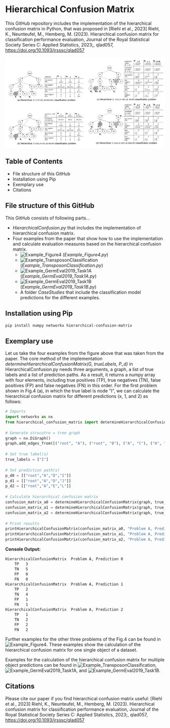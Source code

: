 # Hierarchical Confusion Matrix
This GitHub repository includes the implementation of the hierarchical confusion matrix in Python, that was proposed in [Riehl et al., 2023] Riehl, K., Neunteufel, M., Hemberg, M. (2023). Hierarchical confusion matrix for classification performance evaluation, Journal of the Royal Statistical Society Series C: Applied Statistics, 2023;, qlad057, https://doi.org/10.1093/jrsssc/qlad057

![Hierarchical Confusion Matrix Examples](https://github.com/DerKevinRiehl/HierarchicalConfusionMatrix/blob/main/ExampleProblems.png)

## Table of Contents
* File structure of this GitHub
* Installation using Pip
* Exemplary use
* Citations

## File structure of this GitHub
This GitHub consists of following parts...
* *HierarchicalConfusion.py* that includes the implementation of hierarchical confusion matrix.
* Four examples from the paper that show how to use the implementation and calculate evaluation measures based on the hierarchical confusion matrix.
  * ![Example_Figure4](https://github.com/DerKevinRiehl/HierarchicalConfusionMatrix/blob/main/JupyterNotebooks/Example_Figure4.ipynb) (*Example_Figure4.py*)
  * ![Example_TransposonClassification](https://github.com/DerKevinRiehl/HierarchicalConfusionMatrix/blob/main/JupyterNotebooks/Example_TransposonClassification.ipynb) (*Example_TransposonClassification.py*)
  * ![Example_GermEval2019_Task1A](https://github.com/DerKevinRiehl/HierarchicalConfusionMatrix/blob/main/JupyterNotebooks/Example_GermEval2019_Task1A.ipynb) (*Example_GermEval2019_Task1A.py*)
  * ![Example_GermEval2019_Task1B](https://github.com/DerKevinRiehl/HierarchicalConfusionMatrix/blob/main/JupyterNotebooks/Example_GermEval2019_Task1B.ipynb) (*Example_GermEval2019_Task1B.py*)
  * A folder *CaseStudies* that include the classification model predictions for the different examples.

## Installation using Pip
```
pip install numpy networkx hierarchical-confusion-matrix
```

## Exemplary use
Let us take the four examples from the figure above that was taken from the paper.
The core method of the implementation *determineHierarchicalConfusionMatrix(G, trueLabels, P_d)* in HierarchicalConfusion.py needs three arguments, a graph, a list of true labels and a list of prediction paths. As a result, it returns a numpy array with four elements, including true positives (TP), true negatives (TN), false positives (FP) and false negatives (FN) in this order.
For the first problem shown in Fig.4 (a), in which the true label is node "I", we can calculate the hierarchical confusion matrix for different predictions (x, 1, and 2) as follows:
```python
# Imports
import networkx as nx
from hierarchical_confusion_matrix import determineHierarchicalConfusionMatrix, printHierarchicalConfusionMatrix

# Generate strucutre = tree graph
graph = nx.DiGraph()
graph.add_edges_from([("root", "A"), ("root", "B"), ("A", "C"), ("A", "D"), ("A", "E"), ("C", "H"), ("D","I"), ("D","J"), ("D","K"), ("E","L"), ("E","M"), ("B","F"), ("B","G")])

# Set true label(s)
true_labels = ["I"]

# Set prediction path(s)
p_d0 = [["root","A","D","I"]]
p_d1 = [["root","A","D","J"]]
p_d2 = [["root","A","E","L"]]

# Calculate hierarchical confusion matrix
confusion_matrix_a0 = determineHierarchicalConfusionMatrix(graph, true_labels, p_d0)
confusion_matrix_a1 = determineHierarchicalConfusionMatrix(graph, true_labels, p_d1)
confusion_matrix_a2 = determineHierarchicalConfusionMatrix(graph, true_labels, p_d2)

# Print results
printHierarchicalConfusionMatrix(confusion_matrix_a0, "Problem A, Prediction 0")
printHierarchicalConfusionMatrix(confusion_matrix_a1, "Problem A, Prediction 1")
printHierarchicalConfusionMatrix(confusion_matrix_a2, "Problem A, Prediction 2")
```
**Console Output:**
```console
HierarchicalConfusionMatrix  Problem A, Prediction 0
	TP	 3
	TN	 5
	FP	 0
	FN	 0
HierarchicalConfusionMatrix  Problem A, Prediction 1
	TP	 2
	TN	 4
	FP	 1
	FN	 1
HierarchicalConfusionMatrix  Problem A, Prediction 2
	TP	 1
	TN	 2
	FP	 2
	FN	 2
```

Further examples for the other three problems of the Fig.4 can be found in ![Example_Figure4](https://github.com/DerKevinRiehl/HierarchicalConfusionMatrix/blob/main/JupyterNotebooks/Example_Figure4.ipynb).
These examples show the calculation of the hierarchical confusion matrix for one single object of a dataset.

Examples for the calculation of the hierarchical confusion matrix for multiple object predictions can be found in ![Example_TransposonClassification](https://github.com/DerKevinRiehl/HierarchicalConfusionMatrix/blob/main/JupyterNotebooks/Example_TransposonClassification.ipynb), ![Example_GermEval2019_Task1A](https://github.com/DerKevinRiehl/HierarchicalConfusionMatrix/blob/main/JupyterNotebooks/Example_GermEval2019_Task1A.ipynb), and ![Example_GermEval2019_Task1B](https://github.com/DerKevinRiehl/HierarchicalConfusionMatrix/blob/main/JupyterNotebooks/Example_GermEval2019_Task1B.ipynb).

## Citations
Please cite our paper if you find hierarchical confusion matrix useful: [Riehl et al., 2023] Riehl, K., Neunteufel, M., Hemberg, M. (2023). Hierarchical confusion matrix for classification performance evaluation, Journal of the Royal Statistical Society Series C: Applied Statistics, 2023;, qlad057, https://doi.org/10.1093/jrsssc/qlad057
